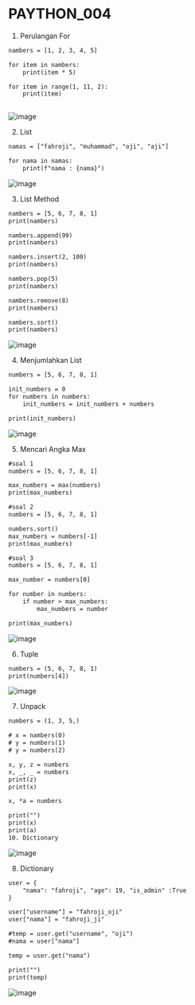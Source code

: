 # PAYTHON_004

1. Perulangan For

```y
nambers = [1, 2, 3, 4, 5]

for item in nambers:
    print(item * 5)

for item in range(1, 11, 2):
    print(item)
    
```
![image](https://user-images.githubusercontent.com/93015185/140929601-8486d088-9e5c-45d2-a2c6-4a9e07018a26.png)

2. List
```y
namas = ["fahroji", "muhammad", "oji", "aji"]

for nama in namas:
    print(f"nama : {nama}")
```
![image](https://user-images.githubusercontent.com/93015185/140929858-664698e3-4bfa-4847-8b52-1b290b4fd11a.png)

3. List Method

```y
nambers = [5, 6, 7, 8, 1]
print(nambers)

nambers.append(99)
print(nambers)

nambers.insert(2, 100)
print(nambers)

nambers.pop(5)
print(nambers)

nambers.remove(8)
print(nambers)

nambers.sort()
print(nambers)
```
![image](https://user-images.githubusercontent.com/93015185/140930011-22314345-3d63-4788-a649-65f430591e29.png)

4. Menjumlahkan List

```y
numbers = [5, 6, 7, 8, 1]

init_numbers = 0
for numbers in numbers:
    init_numbers = init_numbers + numbers

print(init_numbers)
```
![image](https://user-images.githubusercontent.com/93015185/140930160-53086f96-a996-4a21-8cfa-3928aef47cb5.png)

5. Mencari Angka Max

```y
#soal 1
numbers = [5, 6, 7, 8, 1]

max_numbers = max(numbers)
print(max_numbers)

#soal 2
numbers = [5, 6, 7, 8, 1]

numbers.sort()
max_numbers = numbers[-1]
print(max_numbers)

#soal 3
numbers = [5, 6, 7, 8, 1]

max_number = numbers[0]

for number in numbers:
    if number > max_numbers:
        max_numbers = number

print(max_numbers)
```
![image](https://user-images.githubusercontent.com/93015185/140930253-83fedc88-4830-42c5-9864-381815b9ebeb.png)

6. Tuple

```y
numbers = (5, 6, 7, 8, 1)
print(numbers[4])
```
![image](https://user-images.githubusercontent.com/93015185/140930470-a7d87182-e482-49f0-ae15-0bf9f403b8f2.png)

7. Unpack

```y
numbers = (1, 3, 5,)

# x = nambers(0)
# y = numbers(1)
# y = numbers(2)

x, y, z = numbers
x, _, _ = numbers
print(z)
print(x)

x, *a = numbers

print("")
print(x)
print(a)
10. Dictionary
```

![image](https://user-images.githubusercontent.com/93015185/140930600-e80ce7ab-cc35-492d-9008-8802f0b6cbcf.png)

8. Dictionary

```y
user = {
    "nama": "fahroji", "age": 19, "is_admin" :True 
}

user["username"] = "fahroji_oji"
user["nama"] = "fahroji_ji"

#temp = user.get("username", "oji")
#nama = user["nama"]

temp = user.get("nama")

print("")
print(temp)
```
![image](https://user-images.githubusercontent.com/93015185/140930926-ca9dbd9c-b08b-4337-ae5a-8869e2daf2f0.png)
